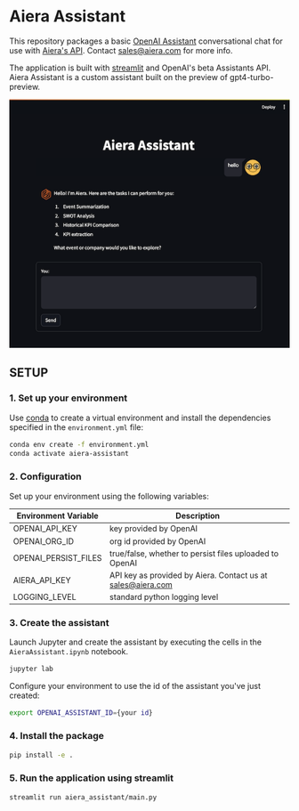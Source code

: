 # Aiera Assistant

This repository packages a basic [OpenAI Assistant](https://platform.openai.com/docs/assistants/how-it-works) conversational chat for use with [Aiera's API](www.aiera.com). Contact sales@aiera.com for more info.  

The application is built with [streamlit](https://docs.streamlit.io/) and OpenAI's beta Assistants API. Aiera Assistant is a custom assistant built on the preview of gpt4-turbo-preview.

![image](docs/assistant_snapshot.png)

## SETUP

### 1. Set up your environment 

Use [conda](https://docs.conda.io/en/latest/) to create a virtual environment and install the dependencies specified in the `environment.yml` file:

```bash
conda env create -f environment.yml
conda activate aiera-assistant
```

### 2. Configuration

Set up your environment using the following variables:

| Environment Variable | Description                                                 |
|----------------------|-------------------------------------------------------------|
| OPENAI_API_KEY       | key provided by OpenAI                                      |
| OPENAI_ORG_ID        | org id provided by OpenAI                                   |
| OPENAI_PERSIST_FILES | true/false, whether to persist files uploaded to OpenAI     | 
| AIERA_API_KEY        | API key as provided by Aiera. Contact us at sales@aiera.com |
| LOGGING_LEVEL        | standard python logging level                               |


### 3. Create the assistant
Launch Jupyter and create the assistant by executing the cells in the `AieraAssistant.ipynb` notebook. 

```bash
jupyter lab
```

Configure your environment to use the id of the assistant you've just created:
```bash
export OPENAI_ASSISTANT_ID={your id}
```

### 4. Install the package

```bash
pip install -e .
```

### 5. Run the application using streamlit

```bash
streamlit run aiera_assistant/main.py
```
